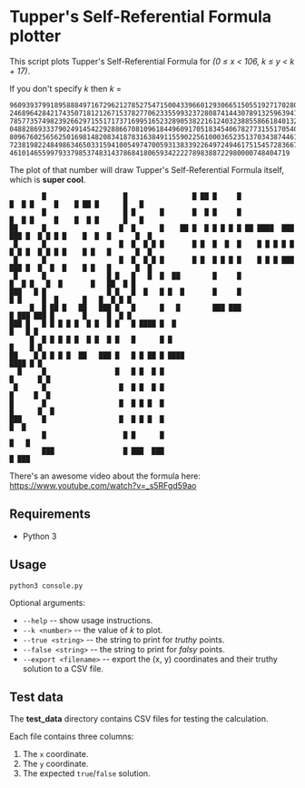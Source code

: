 # Tupper's Self-Referential Formula plotter

This script plots Tupper's Self-Referential Formula for *(0 ≤ x < 106, k ≤ y < k + 17)*.

If you don't specify *k* then *k* =

```text
9609393799189588849716729621278527547150043396601293066515055192717028023952664
2468964284217435071812126715378277062335599323728087414430789132596394133772348
7857735749823926629715517173716995165232890538221612403238855866184013235585136
0488286933379024914542292886670810961844960917051834540678277315517054053816273
8096760256562501698148208341878316384911559022561000365235137034387446184837873
7238198224849863465033159410054974700593138339226497249461751545728366702369745
461014655997933798537483143786841806593422227898388722980000748404719
```

The plot of that number will draw Tupper's Self-Referential Formula itself,
which is **super cool**.

```text
        █                   █                █ ██ █     █                █  █ █     █    █ ██ █      █   █
        █                   █ █      █       █  █ █     █                █  █ █     █    █  █ █      █   █
██      █                  █  █      █    ██ █  █ █ █ █ █ ██ ████  ███ ███ █  █ █ █ █    █  █  █      █  █
 █      █                  █  █  █ █ █       █ █  █  █  █    █ █ █ █ █ █ █ █  █ █ █ █    █ █   █      █  █
 █      █                  █  █  █ █ █       █ █  █ █ █ █    █ █ █ ███ ███ █  █  █  █    █ █   █      █  █
 █      █               █ █   █   █  █  ██        █     █                  █  █ █   █  █       █   ██  █ █
███   █ █               █ █   █  █   █ █  █       █     █                   █ █     █  █      █   █  █ █ █
     █  █ ██ █   ██   ███ █   █      █   █        ███ ███                   █ ███ ███ █       █     █  █ █
███ █   █ █ █ █ █  █ █  █ █   █ ████ █  █                                                          █   █ █
     █  █ █ █ █ █  █ █  █ █   █      █ █                                                          █    █ █
██    █ █ █ █ █  ██   ███ █   █ █ ██ █ ████                                                       ████ █ █
  █     █                 █   █ █  █ █                                                          █      █ █
 █      █                  █  █ █  █ █                                                          █     █  █
█       █                  █  █ █ █  █                                                         █      █  █
███     █                  █  █ █ █  █                                                                █  █
        █                   █ █      █                                                               █   █
        ███                 █ ███  ███                                                               █ ███
```

There's an awesome video about the formula here:
https://www.youtube.com/watch?v=_s5RFgd59ao

## Requirements

- Python 3

## Usage

```shell
python3 console.py
```

Optional arguments:

- `--help` -- show usage instructions.
- `--k <number>` -- the value of *k* to plot.
- `--true <string>` -- the string to print for *truthy* points.
- `--false <string>` -- the string to print for *falsy* points.
- `--export <filename>` -- export the (x, y) coordinates and their truthy solution to a CSV file.

## Test data

The **test_data** directory contains CSV files for testing the calculation.

Each file contains three columns:

1. The `x` coordinate.
2. The `y` coordinate.
3. The expected `true`/`false` solution.
